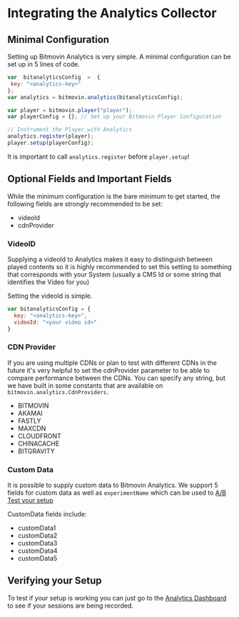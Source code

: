 # Integrating the Analytics Collector


## Minimal Configuration

Setting up Bitmovin Analytics is very simple. A minimal configuration can be set up in 5 lines of code.

```js
var  bitanalyticsConfig  =  { key: "<analytics-key>"};var analytics = bitmovin.analytics(bitanalyticsConfig);

var player = bitmovin.player("player");
var playerConfig = {}; // Set up your Bitmovin Player Configuration

// Instrument the Player with Analytics
analytics.register(player);
player.setup(playerConfig);
```

It is important to call `analytics.register` before `player.setup`!

## Optional Fields and Important Fields

While the minimum configuration is the bare minimum to get started, the following fields are strongly recommended to be set:

* videoId
* cdnProvider

### VideoID

Supplying a videoId to Analytics makes it easy to distinguish between played contents so it is highly recommended to set this setting to something that corresponds with your System (usually a CMS Id or some string that identifies the Video for you)

Setting the videoId is simple. 

```js
var bitanalyticsConfig = {
  key: "<analytics-key>",
  videoId: "<your video id>"
}
```

### CDN Provider

If you are using multiple CDNs or plan to test with different CDNs in the future it's very helpful to set the cdnProvider parameter to be able to compare performance between the CDNs. You can specify any string, but we have built in some constants that are available on `bitmovin.analytics.CdnProviders.`

* BITMOVIN
* AKAMAI
* FASTLY
* MAXCDN
* CLOUDFRONT
* CHINACACHE
* BITGRAVITY

### Custom Data

It is possible to supply custom data to Bitmovin Analytics.
We support 5 fields for custom data as well as `experimentName` which can be used to [A/B Test your setup](https://github.com/bitmovin/bitmovin-analytics-sdk/blob/master/ab-testing.md)

CustomData fields include:

* customData1
* customData2
* customData3
* customData4
* customData5

## Verifying your Setup

To test if your setup is working you can just go to the [Analytics Dashboard](https://analytics-dashboard.bitmovin.com/) to see if your sessions are being recorded.
